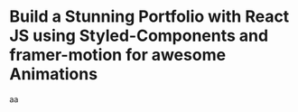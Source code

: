 # Build a Stunning Portfolio with React JS using Styled-Components and framer-motion for awesome Animations

aa